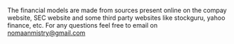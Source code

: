 The financial models are made from sources present online on the compay website, SEC website and some third party websites like stockguru, yahoo finance, etc. 
For any questions feel free to email on nomaanmistry@gmail.com 
